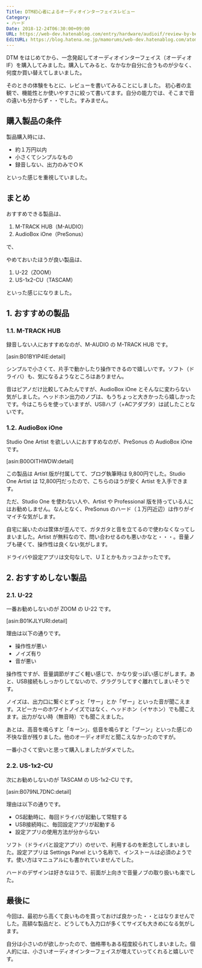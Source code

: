 ```yaml
---
Title: DTM初心者によるオーディオインターフェイスレビュー
Category:
- ハード
Date: 2018-12-24T06:30:00+09:00
URL: https://web-dev.hatenablog.com/entry/hardware/audioif/review-by-beginer
EditURL: https://blog.hatena.ne.jp/mamorums/web-dev.hatenablog.com/atom/entry/10257846132681502625
---
```


DTM をはじめてから、一念発起してオーディオインターフェイス（オーディオIF）を購入してみました。購入してみると、なかなか自分に合うものが少なく、何度か買い替えてしまいました。

そのときの体験をもとに、レビューを書いてみることにしました。
初心者の主観で、機能性とか使いやすさに絞って書いてます。自分の能力では、そこまで音の違いも分からず・・でした。すみません。


## 購入製品の条件
製品購入時には、

- 約１万円以内
- 小さくてシンプルなもの
- 録音しない、出力のみでＯＫ

といった感じを重視していました。


## まとめ
おすすめできる製品は、

1. M-TRACK HUB（M-AUDIO）
2. AudioBox iOne（PreSonus）

で、

やめておいたほうが良い製品は、

1. U-22（ZOOM）
2. US-1x2-CU（TASCAM）

といった感じになりました。


## 1. おすすめの製品
### 1.1. M-TRACK HUB
録音しない人におすすめなのが、M-AUDIO の M-TRACK HUB です。

[asin:B01BYIP4IE:detail]

シンプルで小さくて、片手で動かしたり操作できるので嬉しいです。ソフト（ドライバ）も、気になるようなところはありません。

音はピアノだけ比較してみたんですが、AudioBox iOne とそんなに変わらない気がしました。ヘッドホン出力のノブは、もうちょっと大きかったら嬉しかったです。今はこちらを使っていますが、USBハブ（+ACアダプタ）は試したことないです。


### 1.2. AudioBox iOne
Studio One Artist を欲しい人におすすめなのが、PreSonus の AudioBox iOne です。

[asin:B00OITHWDW:detail]

この製品は Artist 版が付属してて、ブログ執筆時は 9,800円でした。Studio One Artist は 12,800円だったので、こちらのほうが安く Artist を入手できます。

ただ、Studio One を使わない人や、Artist や Professional 版を持っている人にはお勧めしません。なんとなく、PreSonus のハード（１万円近辺）は作りがイマイチな気がします。

自宅に届いたのは筐体が歪んでて、ガタガタと音を立てるので使わなくなってしまいました。Artist が無料なので、問い合わせるのも悪いかなと・・・。音量ノブも硬くて、操作性は良くない気がします。

ドライバや設定アプリは文句なしで、ＵＩとかもカッコよかったです。


## 2. おすすめしない製品
### 2.1. U-22
一番お勧めしないのが ZOOM の U-22 です。

[asin:B01KJLYURI:detail]

理由は以下の通りです。

- 操作性が悪い
- ノイズ有り
- 音が悪い

操作性ですが、音量調節がすごく軽い感じで、かなり安っぽい感じがします。あと、USB接続もしっかりしてないので、グラグラしてすぐ離れてしまいそうです。

ノイズは、出力口に繋ぐとずっと「サー」とか「ザー」といった音が聞こえます。スピーカーのホワイトノイズではなく、ヘッドホン（イヤホン）でも聞こえます。出力がない時（無音時）でも聞こえました。

あとは、高音を鳴らすと「キーン」、低音を鳴らすと「ブーン」といった感じの不快な音が残りました。他のオーディオIFだと聞こえなかったのですが。

一番小さくて安いと思って購入しましたがダメでした。


### 2.2. US-1x2-CU
次にお勧めしないのが TASCAM の US-1x2-CU です。

[asin:B079NL7DNC:detail]

理由は以下の通りです。

- OS起動時に、毎回ドライバが起動して常駐する
- USB接続時に、毎回設定アプリが起動する
- 設定アプリの使用方法が分からない

ソフト（ドライバと設定アプリ）のせいで、利用するのを断念してしまいました。設定アプリは Settings Panel という名称で、インストールは必須のようです。使い方はマニュアルにも書かれていませんでした。

ハードのデザインは好きなほうで、前面が上向きで音量ノブの取り扱いも楽でした。


## 最後に
今回は、最初から高くて良いものを買っておけば良かった・・とはなりませんでした。高額な製品だと、どうしても入力口が多くてサイズも大きめになる気がします。

自分は小さいのが欲しかったので、価格帯もある程度絞られてしまいました。個人的には、小さいオーディオインターフェイスが増えていってくれると嬉しいです。

